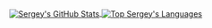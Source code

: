 <a href="https://github.com/sskorol">
  <img alt="Sergey's GitHub Stats" align="center" src="https://github-readme-stats.vercel.app/api/?username=sskorol&count_private=true&show_icons=true&theme=prussian&custom_title=GitHub%20Profile%20Summary&include_all_commits=true&hide_border=true&hide_rank=true" />
</a>
<a href="https://github.com/sskorol?tab=repositories&q=&type=public">
  <img alt="Top Sergey's Languages" align="center" src="https://github-readme-stats.vercel.app/api/top-langs/?username=sskorol&theme=prussian&layout=compact&hide_border=true&custom_title=Top%20Languages&langs_count=8" />
</a>
